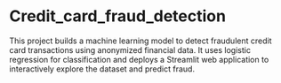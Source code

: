 # Credit_card_fraud_detection
This project builds a machine learning model to detect fraudulent credit card transactions using anonymized financial data. It uses logistic regression for classification and deploys a Streamlit web application to interactively explore the dataset and predict fraud.
